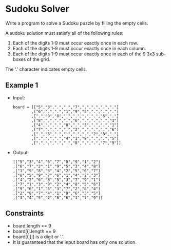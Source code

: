 # Sudoku Solver

Write a program to solve a Sudoku puzzle by filling the empty cells.

A sudoku solution must satisfy all of the following rules:

1. Each of the digits 1-9 must occur exactly once in each row.
2. Each of the digits 1-9 must occur exactly once in each column.
3. Each of the digits 1-9 must occur exactly once in each of the 9 3x3 sub-boxes of the grid.

The '.' character indicates empty cells.

## Example 1

- Input:

      board = [["5","3",".",".","7",".",".",".","."]
              ,["6",".",".","1","9","5",".",".","."]
              ,[".","9","8",".",".",".",".","6","."]
              ,["8",".",".",".","6",".",".",".","3"]
              ,["4",".",".","8",".","3",".",".","1"]
              ,["7",".",".",".","2",".",".",".","6"]
              ,[".","6",".",".",".",".","2","8","."]
              ,[".",".",".","4","1","9",".",".","5"]
              ,[".",".",".",".","8",".",".","7","9"]]

- Output:

      [["5","3","4","6","7","8","9","1","2"]
      ,["6","7","2","1","9","5","3","4","8"]
      ,["1","9","8","3","4","2","5","6","7"]
      ,["8","5","9","7","6","1","4","2","3"]
      ,["4","2","6","8","5","3","7","9","1"]
      ,["7","1","3","9","2","4","8","5","6"]
      ,["9","6","1","5","3","7","2","8","4"]
      ,["2","8","7","4","1","9","6","3","5"]
      ,["3","4","5","2","8","6","1","7","9"]]

## Constraints

- board.length == 9
- board[i].length == 9
- board[i][j] is a digit or '.'.
- It is guaranteed that the input board has only one solution.
